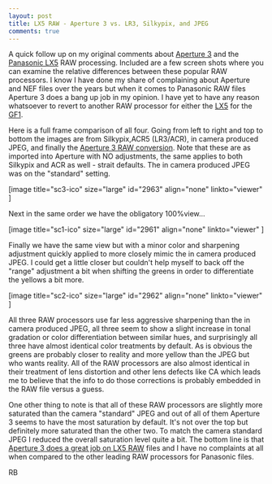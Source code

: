 ```yaml
---
layout: post
title: LX5 RAW - Aperture 3 vs. LR3, Silkypix, and JPEG
comments: true
---
```

A quick follow up on my original comments about <a href="http://www.amazon.com/gp/product/B002I0JKSS/ref=as_li_ss_tl?ie=UTF8&amp;tag=rbde-20&amp;linkCode=as2&amp;camp=1789&amp;creative=390957&amp;creativeASIN=B002I0JKSS">Aperture 3</a> and the <a href="http://www.amazon.com/gp/product/B003WJR69E/ref=as_li_ss_tl?ie=UTF8&amp;tag=rbde-20&amp;linkCode=as2&amp;camp=1789&amp;creative=390957&amp;creativeASIN=B003WJR69E">Panasonic LX5</a> RAW processing. Included are a few screen shots where you can examine the relative differences between these popular RAW processors. I know I have done my share of complaining about Aperture and NEF files over the years but when it comes to Panasonic RAW files Aperture 3 does a bang up job in my opinion. I have yet to have any reason whatsoever to revert to another RAW processor for either the <a href="http://www.amazon.com/gp/product/B003WJR69E/ref=as_li_ss_tl?ie=UTF8&amp;tag=rbde-20&amp;linkCode=as2&amp;camp=1789&amp;creative=390957&amp;creativeASIN=B003WJR69E">LX5</a> for the <a href="http://www.amazon.com/gp/product/B002MUAEX4/ref=as_li_ss_tl?ie=UTF8&amp;tag=rbde-20&amp;linkCode=as2&amp;camp=1789&amp;creative=390957&amp;creativeASIN=B002MUAEX4">GF1</a>.

Here is a full frame comparison of all four. Going from left to right and top to bottom the images are from Silkypix,ACR5 (LR3/ACR), in camera produced JPEG, and finally the <a href="http://">Aperture 3 RAW conversion</a>. Note that these are as imported into Aperture with NO adjustments, the same applies to both Silkypix and ACR as well - strait defaults. The in camera produced JPEG was on the "standard" setting.

[image title="sc3-ico" size="large" id="2963" align="none" linkto="viewer" ]

Next in the same order we have the obligatory 100%view...

[image title="sc1-ico" size="large" id="2961" align="none" linkto="viewer" ]

Finally we have the same view but with a minor color and sharpening adjustment quickly applied to more closely mimic the in camera produced JPEG. I could get a little closer but couldn't help myself to back off the "range" adjustment a bit when shifting the greens in order to differentiate the yellows a bit more.

[image title="sc2-ico" size="large" id="2962" align="none" linkto="viewer" ]

All three RAW processors use far less aggressive sharpening than the in camera produced JPEG, all three seem to show a slight increase in tonal gradation or color differentiation between similar hues, and surprisingly all three have almost identical color treatments by default. As is obvious the greens are probably closer to reality and more yellow than the JPEG but who wants reality. All of the RAW processors are also almost identical in their treatment of lens distortion and other lens defects like CA which leads me to believe that the info to do those corrections is probably embedded in the RAW file versus a guess.

One other thing to note is that all of these RAW processors are slightly more saturated than the camera "standard" JPEG and out of all of them Aperture 3 seems to have the most saturation by default. It's not over the top but definitely more saturated than the other two. To match the camera standard JPEG I reduced the overall saturation level quite a bit. The bottom line is that <a href="http://www.amazon.com/gp/product/B002I0JKSS/ref=as_li_ss_tl?ie=UTF8&amp;tag=rbde-20&amp;linkCode=as2&amp;camp=1789&amp;creative=390957&amp;creativeASIN=B002I0JKSS">Aperture 3 does a great job on LX5 RAW</a> files and I have no complaints at all when compared to the other leading RAW processors for Panasonic files.

RB